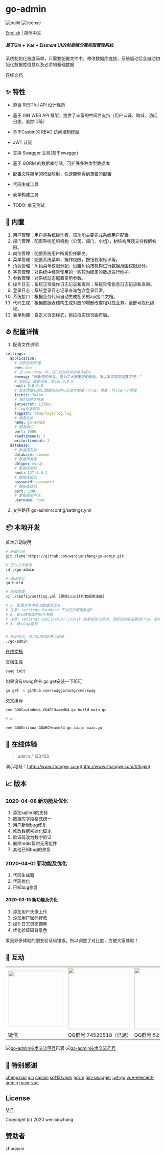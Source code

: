 #  go-admin  

![build](https://github.com/wenjianzhang/go-admin/workflows/build/badge.svg)   ![license](https://img.shields.io/github/license/mashape/apistatus.svg) 
  
  [English](./README.en.md) | 简体中文
  

##### 基于Gin + Vue + Element UI的前后端分离权限管理系统 

系统初始化极度简单，只需要配置文件中，修改数据库连接，系统启动后会自动初始化数据库信息以及必须的基础数据

[在线文档](https://wenjianzhang.github.io/go-admin-site)

## ✨ 特性

- 遵循 RESTful API 设计规范

- 基于 GIN WEB API 框架，提供了丰富的中间件支持（用户认证、跨域、访问日志、追踪ID等）

- 基于Casbin的 RBAC 访问控制模型

- JWT 认证

- 支持 Swagger 文档(基于swaggo)

- 基于 GORM 的数据库存储，可扩展多种类型数据库 

- 配置文件简单的模型映射，快速能够得到想要的配置

- 代码生成工具

- 表单构建工具

- TODO: 单元测试


## 🎁 内置

1.  用户管理：用户是系统操作者，该功能主要完成系统用户配置。
2.  部门管理：配置系统组织机构（公司、部门、小组），树结构展现支持数据权限。
3.  岗位管理：配置系统用户所属担任职务。
4.  菜单管理：配置系统菜单，操作权限，按钮权限标识等。
5.  角色管理：角色菜单权限分配、设置角色按机构进行数据范围权限划分。
6.  字典管理：对系统中经常使用的一些较为固定的数据进行维护。
7.  参数管理：对系统动态配置常用参数。
8.  操作日志：系统正常操作日志记录和查询；系统异常信息日志记录和查询。
9.  登录日志：系统登录日志记录查询包含登录异常。
10. 系统接口：根据业务代码自动生成相关的api接口文档。
11. 代码生成：根据数据表结构生成对应的增删改查相对应业务，全部可视化编程。
12. 表单构建：自定义页面样式，拖拉拽实现页面布局。

## ⚙ 配置详情

1. 配置文件说明
```yml
settings:
  application:  
    # 项目启动环境            
    env: dev  
    # 当 env:demo 时，GET以外的请求操作提示
    envmsg: "谢谢您的参与，但为了大家更好的体验，所以本次提交就算了吧！" 
    # 主机ip 或者域名，默认0.0.0.0
    host: 0.0.0.0 
    # 是否需要初始化数据库结构以及基本数据；true：需要；false：不需要 
    isinit: false  
    # JWT加密字符串
    jwtsecret: 123abc  
    # log存放路径
    logpath: temp/logs/log.log   
    # 服务名称
    name: go-admin   
    # 服务端口
    port: 8000   
    readtimeout: 1   
    writertimeout: 2 
  database:
    # 数据库名称
    database: dbname 
    # 数据库类型
    dbtype: mysql    
    # 数据库地址
    host: 127.0.0.1  
    # 数据库密码
    password: password  
    # 数据库端口
    port: 3306       
    # 数据库用户名
    username: root   
```

2. 文件路径  go-admin/config/settings.yml


## 📦 本地开发

首次启动说明

```bash
# 获取代码
git clone https://github.com/wenjianzhang/go-admin.git

# 进入工作路径
cd ./go-admin

# 编译项目
go build

# 修改配置
vi ./config/setting.yml (更改isinit和数据库连接)

# 1. 配置文件中修改数据库信息 
# 注意: settings.database 下对应的配置数据)
# 2. 确认数据库初始化参数 
# 注意: settings.application.isinit 如果是首次启动，请把当前值设置成true，系统会自动初始化数据库结构以及基本的数据信息；
# 3. 确认log路径


# 启动项目，也可以用IDE进行调试
./go-admin

```
[在线文档](https://wenjianzhang.github.io/go-admin-site)


文档生成
```bash
swag init  
```

如果没有swag命令 go get安装一下即可
```bash
go get -u github.com/swaggo/swag/cmd/swag
```

交叉编译
```bash
env GOOS=windows GOARCH=amd64 go build main.go

# or

env GOOS=linux GOARCH=amd64 go build main.go
```


## 🔗 在线体验
> admin  /  123456

演示地址：[http://www.zhangwj.com](http://www.zhangwj.com/#/login)

## 📈 版本

### 2020-04-08 新功能及优化

1. 添加sqlite3的支持
1. 数据库字段格式统一
2. 用户新增bug修复
3. 修改数据初始化脚本
4. 验证码改为数字验证 
5. 删除redis暂时无用组件
6. 其他已知bug的修复

### 2020-04-01 新功能及优化

1. 代码生成器
2. 代码优化
3. 已知bug修复

#### 2020-03-15 新功能及优化

1. 添加用户头像上传
2. 添加用户密码修改
3. 操作日志页面调整
4. 优化验证码背景色

看到好多体验的朋友验证码错误，所以调整了对比度，方便大家体验！

## 📨 互动

<table>
  <tr>
    <td><img src="https://raw.githubusercontent.com/wenjianzhang/go-admin/master/demo/wx.png" width="180px"></td>
    <td><img src="https://raw.githubusercontent.com/wenjianzhang/go-admin/master/demo/qq.png" width="200px"></td>
    <td><img src="https://raw.githubusercontent.com/wenjianzhang/go-admin/master/demo/qq2.png" width="200px"></td>
  </tr>
  <tr>
    <td>微信</td>
    <td>QQ群号:74520518（已满）</td>
    <td>QQ群号:521386980</td>
  </tr>
</table>
  
<a target="_blank" href="https://shang.qq.com/wpa/qunwpa?idkey=1affb445445bd442312fcad9a927007db74a0cd4380bbc08a6c97d2691744869"><img border="0" src="https://pub.idqqimg.com/wpa/images/group.png" alt="go-admin技术交流甲号" title="go-admin技术交流甲号"></a>已满
<a target="_blank" href="https://shang.qq.com/wpa/qunwpa?idkey=0f2bf59f5f2edec6a4550c364242c0641f870aa328e468c4ee4b7dbfb392627b"><img border="0" src="https://pub.idqqimg.com/wpa/images/group.png" alt="go-admin技术交流乙号" title="go-admin技术交流乙号"></a>

## 🤝 特别感谢
[chengxiao](https://github.com/chengxiao)
[gin](https://github.com/gin-gonic/gin)
[casbin](https://github.com/casbin/casbin)
[spf13/viper](https://github.com/spf13/viper)
[gorm](https://github.com/jinzhu/gorm)
[gin-swagger](https://github.com/swaggo/gin-swagger)
[jwt-go](https://github.com/dgrijalva/jwt-go)
[vue-element-admin](https://github.com/PanJiaChen/vue-element-admin)
[ruoyi-vue](https://gitee.com/y_project/RuoYi-Vue)

## License

[MIT](https://github.com/wenjianzhang/go-admin/blob/master/LICENSE.md)

Copyright (c) 2020 wenjianzhang

## 赞助者

zhuqiyun